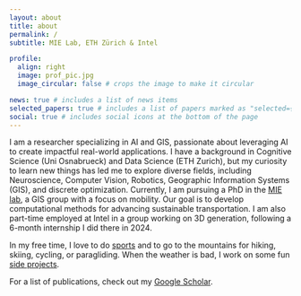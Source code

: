 ```yaml
---
layout: about
title: about
permalink: /
subtitle: MIE Lab, ETH Zürich & Intel

profile:
  align: right
  image: prof_pic.jpg
  image_circular: false # crops the image to make it circular

news: true # includes a list of news items
selected_papers: true # includes a list of papers marked as "selected={true}"
social: true # includes social icons at the bottom of the page
---
```


I am a researcher specializing in AI and GIS, passionate about leveraging AI to create impactful real-world applications. I have a background in Cognitive Science (Uni Osnabrueck) and Data Science (ETH Zurich), but my curiosity to learn new things has led me to explore diverse fields, including Neuroscience, Computer Vision, Robotics, Geographic Information Systems (GIS), and discrete optimization. Currently, I am pursuing a PhD in the [MIE lab](https://mie-lab.ethz.ch/), a GIS group with a focus on mobility. Our goal is to develop computational methods for advancing sustainable transportation. I am also part-time employed at Intel in a group working on 3D generation, following a 6-month internship I did there in 2024.

In my free time, I love to do [sports](https://ninawie.github.io/hobbies/) and to go to the mountains for hiking, skiing, cycling, or paragliding. When the weather is bad, I work on some fun [side projects](https://ninawie.github.io/projects/).

For a list of publications, check out my [Google Scholar](https://scholar.google.com/citations?user=qC1JKzoAAAAJ&hl=en).